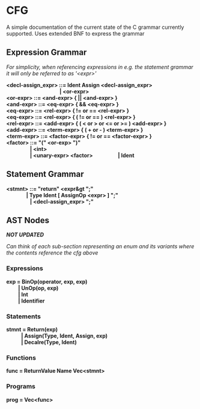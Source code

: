 # CFG

 A simple documentation of the current state of the C grammar currently supported.
 Uses extended BNF to express the grammar

## Expression Grammar

*For simplicity, when referencing expressions in e.g. the statement grammar
it will only be referred to as '&lt;expr&gt;'*

**&lt;decl-assign_expr&gt; ::= Ident Assign &lt;decl-assign_expr&gt;**
&nbsp;&nbsp;&nbsp;&nbsp;&nbsp;&nbsp;&nbsp;&nbsp;&nbsp;&nbsp;&nbsp;&nbsp;&nbsp;&nbsp;&nbsp;&nbsp;&nbsp;&nbsp;&nbsp;&nbsp;&nbsp;&nbsp;&nbsp;&nbsp;&nbsp;&nbsp;&nbsp;&nbsp;&nbsp;&nbsp;&nbsp;&nbsp;&nbsp;&nbsp;&nbsp;&nbsp;**| &lt;or-expr&gt;**  
**&lt;or-expr&gt; ::= &lt;and-expr&gt; { || &lt;and-expr&gt; }**  
**&lt;and-expr&gt; ::= &lt;eq-expr&gt; { && &lt;eq-expr&gt; }**  
**&lt;eq-expr&gt; ::= &lt;rel-expr&gt; { != or == &lt;rel-expr&gt; }**  
**&lt;eq-expr&gt; ::= &lt;rel-expr&gt; { ( != or == ) &lt;rel-expr&gt; }**  
**&lt;rel-expr&gt; ::= &lt;add-expr&gt; { ( < or > or <= or >= ) &lt;add-expr&gt; }**  
**&lt;add-expr&gt; ::= &lt;term-expr&gt; { ( + or - ) &lt;term-expr&gt; }**  
**&lt;term-expr&gt; ::= &lt;factor-expr&gt; { != or == &lt;factor-expr&gt; }**  
**&lt;factor&gt; ::= "(" &lt;or-exp&gt; ")"**  
&nbsp;&nbsp;&nbsp;&nbsp;&nbsp;&nbsp;&nbsp;&nbsp;&nbsp;&nbsp;&nbsp;&nbsp;&nbsp;&nbsp;&nbsp;&nbsp;**| &lt;int&gt;**  
&nbsp;&nbsp;&nbsp;&nbsp;&nbsp;&nbsp;&nbsp;&nbsp;&nbsp;&nbsp;&nbsp;&nbsp;&nbsp;&nbsp;&nbsp;&nbsp;**| &lt;unary-expr&gt; &lt;factor&gt;**
&nbsp;&nbsp;&nbsp;&nbsp;&nbsp;&nbsp;&nbsp;&nbsp;&nbsp;&nbsp;&nbsp;&nbsp;&nbsp;&nbsp;&nbsp;&nbsp;**| Ident**  

## Statement Grammar

**&lt;stmnt&gt; ::= "return" &lt;expr&gt ";"  
&nbsp;&nbsp;&nbsp;&nbsp;&nbsp;&nbsp;&nbsp;&nbsp;&nbsp;&nbsp;&nbsp;&nbsp;&nbsp;&nbsp;&nbsp;&nbsp;| Type Ident [ AssignOp &lt;expr&gt; ] ";"**  
&nbsp;&nbsp;&nbsp;&nbsp;&nbsp;&nbsp;&nbsp;&nbsp;&nbsp;&nbsp;&nbsp;&nbsp;&nbsp;&nbsp;&nbsp;&nbsp;**| &lt;decl-assign_expr&gt; ";"**  

## AST Nodes

***NOT UPDATED***  

*Can think of each sub-section representing an enum and its variants where the contents reference the cfg above*  

### Expressions
  
**exp = BinOp(operator, exp, exp)**  
&nbsp;&nbsp;&nbsp;&nbsp;&nbsp;&nbsp;&nbsp;&nbsp;**| UnOp(op, exp)**  
&nbsp;&nbsp;&nbsp;&nbsp;&nbsp;&nbsp;&nbsp;&nbsp;**| Int**  
&nbsp;&nbsp;&nbsp;&nbsp;&nbsp;&nbsp;&nbsp;&nbsp;**| Identifier**  

### Statements

**stmnt = Return(exp)**  
&nbsp;&nbsp;&nbsp;&nbsp;&nbsp;&nbsp;&nbsp;&nbsp;&nbsp;&nbsp;**| Assign(Type, Ident, Assign, exp)**  
&nbsp;&nbsp;&nbsp;&nbsp;&nbsp;&nbsp;&nbsp;&nbsp;&nbsp;&nbsp;**| Decalre(Type, Ident)**  

### Functions

**func = ReturnValue Name Vec&lt;stmnt&gt;**  

### Programs

**prog = Vec&lt;func&gt;**  
